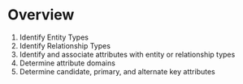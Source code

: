 # Overview 

1. Identify Entity Types 
2. Identify Relationship Types
3. Identify and associate attributes with entity or relationship types 
4. Determine attribute domains 
5. Determine candidate, primary, and alternate key attributes 

